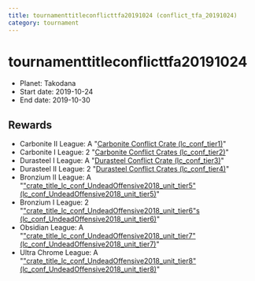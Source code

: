 ```yaml
---
title: tournamenttitleconflicttfa20191024 (conflict_tfa_20191024)
category: tournament
---
```

# tournamenttitleconflicttfa20191024

  * Planet: Takodana
  * Start date: 2019-10-24
  * End date: 2019-10-30

## Rewards

  * Carbonite II League: A "[Carbonite Conflict Crate (lc_conf_tier1)](lc_conf_tier1.html)"
  * Carbonite I League: 2 "[Carbonite Conflict Crates (lc_conf_tier2)](lc_conf_tier2.html)"
  * Durasteel I League: A "[Durasteel Conflict Crate (lc_conf_tier3)](lc_conf_tier3.html)"
  * Durasteel II League: 2 "[Durasteel Conflict Crates (lc_conf_tier4)](lc_conf_tier4.html)"
  * Bronzium II League: A "["crate_title_lc_conf_UndeadOffensive2018_unit_tier5" (lc_conf_UndeadOffensive2018_unit_tier5)](lc_conf_UndeadOffensive2018_unit_tier5.html)"
  * Bronzium I League: 2 "["crate_title_lc_conf_UndeadOffensive2018_unit_tier6"s (lc_conf_UndeadOffensive2018_unit_tier6)](lc_conf_UndeadOffensive2018_unit_tier6.html)"
  * Obsidian League: A "["crate_title_lc_conf_UndeadOffensive2018_unit_tier7" (lc_conf_UndeadOffensive2018_unit_tier7)](lc_conf_UndeadOffensive2018_unit_tier7.html)"
  * Ultra Chrome League: A "["crate_title_lc_conf_UndeadOffensive2018_unit_tier8" (lc_conf_UndeadOffensive2018_unit_tier8)](lc_conf_UndeadOffensive2018_unit_tier8.html)"
